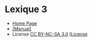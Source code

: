 # Lexique 3

* [Home Page](http://www.lexique.org)
* [[Manual]](http://www.lexique.org/docLexique.php)
* License [CC BY-NC-SA 3.0](https://creativecommons.org/licenses/by-nc-sa/3.0/)
  [[License](http://www.lexique.org/public/license_lexique.htm)
